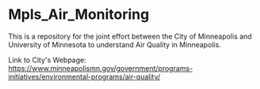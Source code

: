 # Mpls_Air_Monitoring
This is a repository for the joint effort between the City of Minneapolis and University of Minnesota to understand Air Quality in Minneapolis.

Link to City's Webpage: <https://www.minneapolismn.gov/government/programs-initiatives/environmental-programs/air-quality/>
